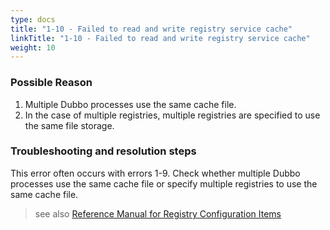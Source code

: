 ```yaml
---
type: docs
title: "1-10 - Failed to read and write registry service cache"
linkTitle: "1-10 - Failed to read and write registry service cache"
weight: 10
---
```


### Possible Reason
1. Multiple Dubbo processes use the same cache file.
2. In the case of multiple registries, multiple registries are specified to use the same file storage.

### Troubleshooting and resolution steps
This error often occurs with errors 1-9. Check whether multiple Dubbo processes use the same cache file or specify multiple registries to use the same cache file.

> see also
[Reference Manual for Registry Configuration Items](https://dubbo.apache.org/zh/docs3-v2/java-sdk/reference-manual/config/properties/#registry)